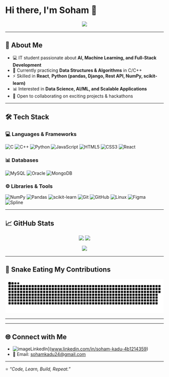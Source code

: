 # Hi there, I'm Soham 👋  

<p align="center">
  <img src="https://readme-typing-svg.herokuapp.com?size=25&color=58A6FF&center=true&vCenter=true&width=600&lines=IT+Student+%7C+AI+%26+ML+Enthusiast;React+%7C+Python+%7C+C%2FC%2B%2B;Full+Stack+Developer+In+Progress;Always+Learning+New+Things+🚀" />
</p>

---

## 🚀 About Me  
- 💻 IT student passionate about **AI, Machine Learning, and Full-Stack Development**  
- 🌱 Currently practicing **Data Structures & Algorithms** in C/C++  
- ⚡ Skilled in **React**, **Python (pandas, Django, Rest API, NumPy, scikit-learn)**  
- 📊 Interested in **Data Science, AI/ML, and Scalable Applications**  
- 🔗 Open to collaborating on exciting projects & hackathons  

---

## 🛠️ Tech Stack  

### 💻 Languages & Frameworks  
![C](https://img.shields.io/badge/C-00599C?style=for-the-badge&logo=c&logoColor=white)
![C++](https://img.shields.io/badge/C%2B%2B-00599C?style=for-the-badge&logo=c%2B%2B&logoColor=white)
![Python](https://img.shields.io/badge/Python-3776AB?style=for-the-badge&logo=python&logoColor=white)
![JavaScript](https://img.shields.io/badge/JavaScript-F7DF1E?style=for-the-badge&logo=javascript&logoColor=black)
![HTML5](https://img.shields.io/badge/HTML5-E34F26?style=for-the-badge&logo=html5&logoColor=white)
![CSS3](https://img.shields.io/badge/CSS3-1572B6?style=for-the-badge&logo=css3&logoColor=white)
![React](https://img.shields.io/badge/React-20232A?style=for-the-badge&logo=react&logoColor=61DAFB)

### 📊 Databases  
![MySQL](https://img.shields.io/badge/MySQL-4479A1?style=for-the-badge&logo=mysql&logoColor=white)
![Oracle](https://img.shields.io/badge/Oracle-F80000?style=for-the-badge&logo=oracle&logoColor=white)
![MongoDB](https://img.shields.io/badge/MongoDB-4EA94B?style=for-the-badge&logo=mongodb&logoColor=white)

### ⚙️ Libraries & Tools  
![NumPy](https://img.shields.io/badge/Numpy-013243?style=for-the-badge&logo=numpy&logoColor=white)
![Pandas](https://img.shields.io/badge/Pandas-150458?style=for-the-badge&logo=pandas&logoColor=white)
![scikit-learn](https://img.shields.io/badge/Scikit--Learn-F7931E?style=for-the-badge&logo=scikit-learn&logoColor=white)
![Git](https://img.shields.io/badge/Git-F05032?style=for-the-badge&logo=git&logoColor=white)
![GitHub](https://img.shields.io/badge/GitHub-181717?style=for-the-badge&logo=github&logoColor=white)
![Linux](https://img.shields.io/badge/Linux-FCC624?style=for-the-badge&logo=linux&logoColor=black)
![Figma](https://img.shields.io/badge/Figma-F24E1E?style=for-the-badge&logo=figma&logoColor=white)
![Spline](https://img.shields.io/badge/Spline-0A0A0A?style=for-the-badge&logo=spline&logoColor=white)

---

## 📈 GitHub Stats  
<p align="center">
  <img src="https://github-readme-stats.vercel.app/api?username=sohamkadu17&show_icons=true&theme=tokyonight" height="180em"/>
  <img src="https://github-readme-streak-stats.herokuapp.com/?user=sohamkadu17&theme=tokyonight" height="180em"/>
</p>

<p align="center">
  <img src="https://github-readme-stats.vercel.app/api/top-langs/?username=sohamkadu17&layout=compact&theme=tokyonight" height="180em"/>
</p>

---

## 🐍 Snake Eating My Contributions  
<p align="center">
<!--   <img src="https://raw.githubusercontent.com/sohamkadu17/sohamkadu17/main/github-contribution-grid-snake.svg,dist/github-contribution-grid-snake-dark.svg" alt="snake animation" />
  <br> -->
    <img src="https://raw.githubusercontent.com/sohamkadu17/sohamkadu17/output/github-contribution-grid-snake.svg,dist/github-contribution-grid-snake-dark.svg" alt="snake animation" />

</p>

---


---

## 🌐 Connect with Me  
- <img width="20" height="15" alt="image" src="https://github.com/user-attachments/assets/9c2e6553-15de-4d44-af2b-691d9d59f499" />LinkedIn](www.linkedin.com/in/soham-kadu-4b1214359) 
- 📧 Email: sohamkadu24@gmail.com
---

⭐️ *“Code, Learn, Build, Repeat.”*  
